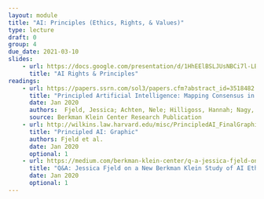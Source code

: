 ```yaml
---
layout: module
title: "AI: Principles (Ethics, Rights, & Values)"
type: lecture
draft: 0
group: 4
due_date: 2021-03-10
slides:
    - url: https://docs.google.com/presentation/d/1HhEElBSLJUsNBCi7l-LBcjpt8v-cAheLM1oJpTFe__Q/edit?usp=sharing
      title: "AI Rights & Principles"
readings:
    - url: https://papers.ssrn.com/sol3/papers.cfm?abstract_id=3518482
      title: "Principled Artificial Intelligence: Mapping Consensus in Ethical and Rights-Based Approaches to Principles for AI"
      date: Jan 2020
      authors:  Fjeld, Jessica; Achten, Nele; Hilligoss, Hannah; Nagy, Adam; Srikumar, Madhulika
      source: Berkman Klein Center Research Publication
    - url: http://wilkins.law.harvard.edu/misc/PrincipledAI_FinalGraphic.jpg
      title: "Principled AI: Graphic"
      authors: Fjeld et al.
      date: Jan 2020
      optional: 1
    - url: https://medium.com/berkman-klein-center/q-a-jessica-fjeld-on-a-new-berkman-klein-study-of-ai-ethical-principles-d0c18d48b433
      title: "Q&A: Jessica Fjeld on a New Berkman Klein Study of AI Ethical Principles"
      date: Jan 2020
      optional: 1
---
```

